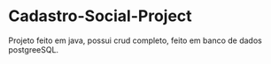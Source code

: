 # Cadastro-Social-Project
Projeto feito em java, possui crud completo, feito em banco de dados postgreeSQL.
